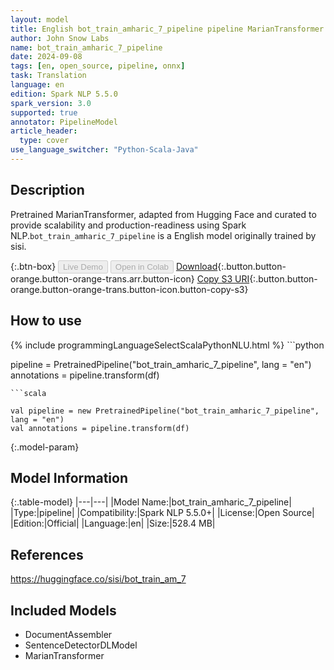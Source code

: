 ```yaml
---
layout: model
title: English bot_train_amharic_7_pipeline pipeline MarianTransformer from sisi
author: John Snow Labs
name: bot_train_amharic_7_pipeline
date: 2024-09-08
tags: [en, open_source, pipeline, onnx]
task: Translation
language: en
edition: Spark NLP 5.5.0
spark_version: 3.0
supported: true
annotator: PipelineModel
article_header:
  type: cover
use_language_switcher: "Python-Scala-Java"
---
```


## Description

Pretrained MarianTransformer, adapted from Hugging Face and curated to provide scalability and production-readiness using Spark NLP.`bot_train_amharic_7_pipeline` is a English model originally trained by sisi.

{:.btn-box}
<button class="button button-orange" disabled>Live Demo</button>
<button class="button button-orange" disabled>Open in Colab</button>
[Download](https://s3.amazonaws.com/auxdata.johnsnowlabs.com/public/models/bot_train_amharic_7_pipeline_en_5.5.0_3.0_1725796222351.zip){:.button.button-orange.button-orange-trans.arr.button-icon}
[Copy S3 URI](s3://auxdata.johnsnowlabs.com/public/models/bot_train_amharic_7_pipeline_en_5.5.0_3.0_1725796222351.zip){:.button.button-orange.button-orange-trans.button-icon.button-copy-s3}

## How to use



<div class="tabs-box" markdown="1">
{% include programmingLanguageSelectScalaPythonNLU.html %}
```python

pipeline = PretrainedPipeline("bot_train_amharic_7_pipeline", lang = "en")
annotations =  pipeline.transform(df)   

```
```scala

val pipeline = new PretrainedPipeline("bot_train_amharic_7_pipeline", lang = "en")
val annotations = pipeline.transform(df)

```
</div>

{:.model-param}
## Model Information

{:.table-model}
|---|---|
|Model Name:|bot_train_amharic_7_pipeline|
|Type:|pipeline|
|Compatibility:|Spark NLP 5.5.0+|
|License:|Open Source|
|Edition:|Official|
|Language:|en|
|Size:|528.4 MB|

## References

https://huggingface.co/sisi/bot_train_am_7

## Included Models

- DocumentAssembler
- SentenceDetectorDLModel
- MarianTransformer